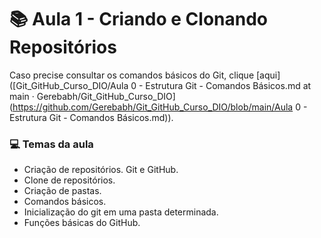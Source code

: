 # :books: Aula 1 - Criando e Clonando Repositórios 

Caso precise consultar os comandos básicos do Git, clique  [aqui]([Git_GitHub_Curso_DIO/Aula 0 - Estrutura Git - Comandos Básicos.md at main · Gerebabh/Git_GitHub_Curso_DIO](https://github.com/Gerebabh/Git_GitHub_Curso_DIO/blob/main/Aula 0 - Estrutura Git - Comandos Básicos.md)).

### :computer: Temas da aula

* Criação de repositórios. Git e GitHub.
* Clone de repositórios.
* Criação de pastas.
* Comandos básicos.
* Inicialização do git em uma pasta determinada.
* Funções básicas do GitHub.

